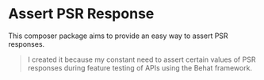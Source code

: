 # Assert PSR Response

This composer package aims to provide an easy way to assert PSR responses.

> I created it because my constant need to assert certain values of PSR
> responses during feature testing of APIs using the Behat framework.
